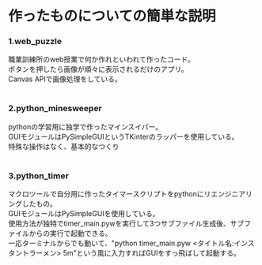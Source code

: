 # 作ったものについての簡単な説明

<h3>1.web_puzzle</h3>
職業訓練所のweb授業で何か作れといわれて作ったコード。<br>
ボタンを押したら画像が順々に表示されるだけのアプリ。<br>
Canvas APIで画像処理をしている。<br><br>

<h3>2.python_minesweeper</h3>
pythonの学習用に独学で作ったマインスイパー。<br>
GUIモジュールはPySimpleGUIというTKinterのラッパーを使用している。<br>
特殊な操作はなく、基本的なつくり<br><br>

<h3>3.python_timer</h3>
マクロツールで自分用に作ったタイマースクリプトをpythonにリエンジニアリングしたもの。<br>
GUIモジュールはPySimpleGUIを使用している。<br>
使用方法が独特でtimer_main.pywを実行して3つサブファイル生成後、サブファイルからの実行で起動できる。<br>
一応ターミナルからでも動いて、"python timer_main.pyw <タイトル名:インスタントラーメン> 5m"という風に入力すればGUIをすっ飛ばして起動する。<br><br>
